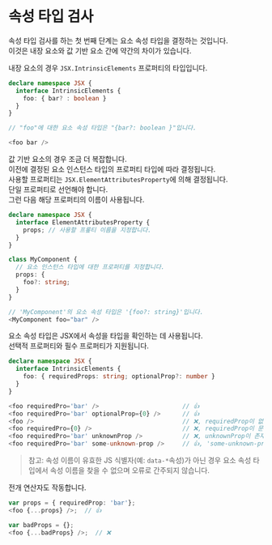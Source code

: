 # 속성 타입 검사

속성 타입 검사를 하는 첫 번째 단계는 요소 속성 타입을 결정하는 것입니다.<br/>
이것은 내장 요소와 값 기반 요소 간에 약간의 차이가 있습니다.

내장 요소의 경우 `JSX.IntrinsicElements` 프로퍼티의 타입입니다.

```ts
declare namespace JSX {
  interface IntrinsicElements {
    foo: { bar? : boolean }
  }
}

// "foo"에 대한 요소 속성 타입은 "{bar?: boolean }"입니다.

<foo bar />
```

값 기반 요소의 경우 조금 더 복잡합니다.<br/>
이전에 결정된 요소 인스턴스 타입의 프로퍼티 타입에 따라 결정됩니다.<br/>
사용할 프로퍼티는 `JSX.ElementAttributesProperty`에 의해 결정됩니다.<br/>
단일 프로퍼티로 선언해야 합니다.<br/>
그런 다음 해당 프로퍼티의 이름이 사용됩니다.

```ts
declare namespace JSX {
  interface ElementAttributesProperty {
    props; // 사용할 프롶티 이름을 지정합니다.
  }
}

class MyComponent {
  // 요소 인스턴스 타입에 대한 프로퍼티를 지정합니다.
  props: {
    foo?: string;
  }
}

// 'MyComponent'의 요소 속성 타입은 '{foo?: string}'입니다.
<MyComponent foo="bar" />
```

요소 속성 타입은 JSX에서 속성을 타입을 확인하는 데 사용됩니다.<br/>
선택적 프로퍼티와 필수 프로퍼티가 지원됩니다.

```ts
declare namespace JSX {
  interface IntrinsicElements {
    foo: { requiredProps: string; optionalProp?: number }
  }
}

<foo requiredPro='bar' />                       // 👍
<foo requiredPro='bar' optionalProp={0} />      // 👍
<foo />                                         // ❌, requiredProp이 없습니다.
<foo requiredPro={0} />                         // ❌, requiredProp이 문자열이어야 합니다.
<foo requiredPro='bar' unknownProp />           // ❌, unknownProp이 존재하지 않습니다.
<foo requiredPro='bar' some-unknown-prop />     // 👍, 'some-unknown-prop'은 유요한 식별자가 아니기 때문에
```

> 참고: 속성 이름이 유효한 JS 식별자(예: `data-*`속성)가 아닌 경우 요소 속성 타입에서 속성 이름을 찾을 수 없으며 오류로 간주되지 않습니다.

전개 연산자도 작동합니다.

```ts
var props = { requiredProp: 'bar'};
<foo {...props} />;  // 👍

var badProps = {};
<foo {...badProps} />;  // ❌
```
